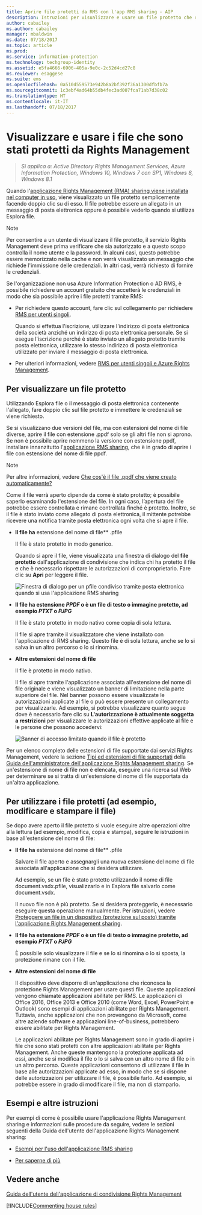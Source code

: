 ```yaml
---
title: Aprire file protetti da RMS con l'app RMS sharing - AIP
description: Istruzioni per visualizzare e usare un file protetto che rende necessario avere l'applicazione Rights Management (RMS) sharing installata.
author: cabailey
ms.author: cabailey
manager: mbaldwin
ms.date: 07/18/2017
ms.topic: article
ms.prod: 
ms.service: information-protection
ms.technology: techgroup-identity
ms.assetid: e5fa4666-6906-405a-9e0c-2c52d4cd27c8
ms.reviewer: esaggese
ms.suite: ems
ms.openlocfilehash: 0a510d559573e942b8a2bf392f36a1300dfbfb7a
ms.sourcegitcommit: 1c3ebf4ad64b55db4fec3ad007fca71ab7d38c02
ms.translationtype: HT
ms.contentlocale: it-IT
ms.lasthandoff: 07/18/2017
---
```

# <a name="view-and-use-files-that-have-been-protected-by-rights-management"></a>Visualizzare e usare i file che sono stati protetti da Rights Management

>*Si applica a: Active Directory Rights Management Services, Azure Information Protection, Windows 10, Windows 7 con SP1, Windows 8, Windows 8.1*

Quando l'[applicazione Rights Management (RMA) sharing viene installata nel computer in uso](install-sharing-app.md), viene visualizzato un file protetto semplicemente facendo doppio clic su di esso. Il file potrebbe essere un allegato in un messaggio di posta elettronica oppure è possibile vederlo quando si utilizza Esplora file.

> [!NOTE]
> Per consentire a un utente di visualizzare il file protetto, il servizio Rights Management deve prima verificare che sia autorizzato e a questo scopo controlla il nome utente e la password. In alcuni casi, questo potrebbe essere memorizzato nella cache e non verrà visualizzato un messaggio che richiede l'immissione delle credenziali. In altri casi, verrà richiesto di fornire le credenziali.
>
> Se l'organizzazione non usa Azure Information Protection o AD RMS, è possibile richiedere un account gratuito che accetterà le credenziali in modo che sia possibile aprire i file protetti tramite RMS:
>
> -   Per richiedere questo account, fare clic sul collegamento per richiedere [RMS per utenti singoli](http://go.microsoft.com/fwlink/?LinkId=309469).
>
>     Quando si effettua l'iscrizione, utilizzare l'indirizzo di posta elettronica della società anziché un indirizzo di posta elettronica personale. Se si esegue l'iscrizione perché è stato inviato un allegato protetto tramite posta elettronica, utilizzare lo stesso indirizzo di posta elettronica utilizzato per inviare il messaggio di posta elettronica.
> -   Per ulteriori informazioni, vedere [RMS per utenti singoli e Azure Rights Management](../understand-explore/rms-for-individuals.md).

## <a name="to-view-a-protected-file"></a>Per visualizzare un file protetto
Utilizzando Esplora file o il messaggio di posta elettronica contenente l'allegato, fare doppio clic sul file protetto e immettere le credenziali se viene richiesto.

Se si visualizzano due versioni del file, ma con estensioni del nome di file diverse, aprire il file con estensione .ppdf solo se gli altri file non si aprono. Se non è possibile aprire nemmeno la versione con estensione ppdf, installare innanzitutto l'[applicazione RMS sharing](install-sharing-app.md), che è in grado di aprire i file con estensione del nome di file ppdf.

> [!NOTE]
> Per altre informazioni, vedere [Che cos'è il file .ppdf che viene creato automaticamente?](sharing-app-dialog-box.md#whats-the-ppdf-file-thats-automatically-created)

Come il file verrà aperto dipende da come è stato protetto; è possibile saperlo esaminando l'estensione del file. In ogni caso, l’apertura del file potrebbe essere controllata e rimane controllata finché è protetto. Inoltre, se il file è stato inviato come allegato di posta elettronica, il mittente potrebbe ricevere una notifica tramite posta elettronica ogni volta che si apre il file.

- **Il file ha** estensione del nome di file** .pfile

    Il file è stato protetto in modo generico.

    Quando si apre il file, viene visualizzata una finestra di dialogo del **file protetto** dall'applicazione di condivisione che indica chi ha protetto il file e che è necessario rispettare le autorizzazioni di comproprietario. Fare clic su **Apri** per leggere il file.

    ![Finestra di dialogo per un pfile condiviso tramite posta elettronica quando si usa l'applicazione RMS sharing](../media/ADRMS_MSRMSApp_PfilePermission.png)

- **Il file ha estensione *PPDF* o è un file di testo o immagine protetto, ad esempio *PTXT* o *PJPG***

    Il file è stato protetto in modo nativo come copia di sola lettura.

    Il file si apre tramite il visualizzatore che viene installato con l'applicazione di RMS sharing. Questo file è di sola lettura, anche se lo si salva in un altro percorso o lo si rinomina.

- **Altre estensioni del nome di file**

    Il file è protetto in modo nativo.

    Il file si apre tramite l'applicazione associata all'estensione del nome di file originale e viene visualizzato un banner di limitazione nella parte superiore del file. Nel banner possono essere visualizzate le autorizzazioni applicate al file o può essere presente un collegamento per visualizzarle. Ad esempio, si potrebbe visualizzare quanto segue dove è necessario fare clic su **L'autorizzazione è attualmente soggetta a restrizioni** per visualizzare le autorizzazioni effettive applicate al file e le persone che possono accedervi:

    ![Banner di accesso limitato quando il file è protetto](../media/ADRMS_MSRMSApp_RestrictedAccess.png)



Per un elenco completo delle estensioni di file supportate dai servizi Rights Management, vedere la sezione [Tipi ed estensioni di file supportati](sharing-app-admin-guide-technical.md#supported-file-types-and-file-name-extensions) della [Guida dell'amministratore dell'applicazione Rights Management sharing](sharing-app-admin-guide.md). Se un'estensione di nome di file non è elencata, eseguire una ricerca sul Web per determinare se si tratta di un'estensione di nome di file supportata da un'altra applicazione.

## <a name="to-use-files-that-have-been-protected-for-example-edit-and-print-the-file"></a>Per utilizzare i file protetti (ad esempio, modificare e stampare il file)
Se dopo avere aperto il file protetto si vuole eseguire altre operazioni oltre alla lettura (ad esempio, modifica, copia e stampa), seguire le istruzioni in base all'estensione del nome di file:

- **Il file ha** estensione del nome di file** .pfile

    Salvare il file aperto e assegnargli una nuova estensione del nome di file associata all'applicazione che si desidera utilizzare.

    Ad esempio, se un file è stato protetto utilizzando il nome di file document.vsdx.pfile, visualizzarlo e in Esplora file salvarlo come document.vsdx.

    Il nuovo file non è più protetto. Se si desidera proteggerlo, è necessario eseguire questa operazione manualmente. Per istruzioni, vedere [Proteggere un file in un dispositivo (protezione sul posto) tramite l'applicazione Rights Management sharing](sharing-app-protect-in-place.md).

- **Il file ha estensione *PPDF* o è un file di testo o immagine protetto, ad esempio *PTXT* o *PJPG***

    È possibile solo visualizzare il file e se lo si rinomina o lo si sposta, la protezione rimane con il file.

- **Altre estensioni del nome di file**

    Il dispositivo deve disporre di un'applicazione che riconosca la protezione Rights Management per usare questi file. Queste applicazioni vengono chiamate applicazioni abilitate per RMS. Le applicazioni di Office 2016, Office 2013 e Office 2010 (come Word, Excel, PowerPoint e Outlook) sono esempi di applicazioni abilitate per Rights Management. Tuttavia, anche applicazioni che non provengono da Microsoft, come altre aziende software e applicazioni line-of-business, potrebbero essere abilitate per Rights Management.

    Le applicazioni abilitate per Rights Management sono in grado di aprire i file che sono stati protetti con altre applicazioni abilitate per Rights Management. Anche queste mantengono la protezione applicata ad essi, anche se si modifica il file o lo si salva con un altro nome di file o in un altro percorso. Queste applicazioni consentono di utilizzare il file in base alle autorizzazioni applicate ad esso, in modo che se si dispone delle autorizzazioni per utilizzare il file, è possibile farlo. Ad esempio, si potrebbe essere in grado di modificare il file, ma non di stamparlo.


## <a name="examples-and-other-instructions"></a>Esempi e altre istruzioni
Per esempi di come è possibile usare l'applicazione Rights Management sharing e informazioni sulle procedure da seguire, vedere le sezioni seguenti della Guida dell'utente dell'applicazione Rights Management sharing:

-   [Esempi per l'uso dell'applicazione RMS sharing](sharing-app-user-guide.md#examples-for-using-the-rms-sharing-application)

-   [Per saperne di più](sharing-app-user-guide.md#what-do-you-want-to-do)

## <a name="see-also"></a>Vedere anche
[Guida dell'utente dell'applicazione di condivisione Rights Management](sharing-app-user-guide.md)

[!INCLUDE[Commenting house rules](../includes/houserules.md)]